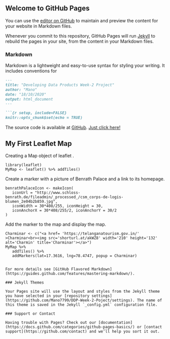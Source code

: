 ## Welcome to GitHub Pages

You can use the [editor on GitHub](https://github.com/Mano7799/DDP-Week-2-Poject/edit/main/docs/index.md) to maintain and preview the content for your website in Markdown files.

Whenever you commit to this repository, GitHub Pages will run [Jekyll](https://jekyllrb.com/) to rebuild the pages in your site, from the content in your Markdown files.

### Markdown

Markdown is a lightweight and easy-to-use syntax for styling your writing. It includes conventions for

```markdown
---
title: "Developing Data Products Week-2 Project"
author: "Mano"
date: "18/10/2020"
output: html_document
---

```{r setup, include=FALSE}
knitr::opts_chunk$set(echo = TRUE)
```
The source code is available at [GitHub](https://github.com/Mano7799/DDP-Week-2-Poject). [Just click here!](https://github.com/Mano7799/DDP-Week-2-Poject)

## My First Leaflet Map
Creating a Map object of leaflet .
```{r, warning=FALSE}
library(leaflet)
MyMap <- leaflet() %>% addTiles()
```

Create a marker with a picture of Benrath Palace and a link to its homepage.
```{r}
benrathPalaceIcon <- makeIcon(
   iconUrl = "http://www.schloss-benrath.de/fileadmin/_processed_/csm_corps-de-logis-blumen_2e04b2b859.jpg",
   iconWidth = 30*408/255, iconHeight = 30,
   iconAnchorX = 30*408/255/2, iconAnchorY = 30/2
)
```

Add the marker to the map and display the map.
```{r}
Charminar <- c("<a href= 'https://telanganatourism.gov.in/' >Charminar<br><img src='shorturl.at/akWZ8' width='210' height='132'  alt='Charmin' title='Charminar'></a>")
MyMap %>%
   addTiles() %>%
   addMarkers(lat=17.3616, lng=78.4747, popup = Charminar)
```
```

For more details see [GitHub Flavored Markdown](https://guides.github.com/features/mastering-markdown/).

### Jekyll Themes

Your Pages site will use the layout and styles from the Jekyll theme you have selected in your [repository settings](https://github.com/Mano7799/DDP-Week-2-Poject/settings). The name of this theme is saved in the Jekyll `_config.yml` configuration file.

### Support or Contact

Having trouble with Pages? Check out our [documentation](https://docs.github.com/categories/github-pages-basics/) or [contact support](https://github.com/contact) and we’ll help you sort it out.
